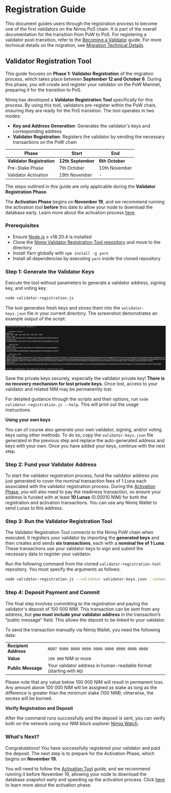 # Registration Guide

This document guides users through the registration process to become one of the first validators on the Nimiq PoS chain. It is part of the overall documentation for the transition from PoW to PoS. For registering a validator post-transition, refer to the [Becoming a Validator](/build/set-up-your-own-node/becoming-a-validator.md) guide. For more technical details on the migration, see [Migration Technical Details](migration-technical-details).

## Validator Registration Tool

This guide focuses on **Phase 1: Validator Registration** of the migration process, which takes place between **September 12 and October 6**. During this phase, you will create and register your validator on the PoW Mainnet, preparing it for the transition to PoS.

Nimiq has developed a **Validator Registration Tool** specifically for this process. By using this tool, validators pre-register within the PoW chain, ensuring they are ready for the PoS transition. The tool operates in two modes:

- **Key and Address Generation**: Generates the validator's keys and corresponding address
- **Validator Registration**: Registers the validator by sending the necessary transactions on the PoW chain

| **Phase** | **Start** | **End** |
| --- | --- | --- |
| **Validator Registration** | **12th September** | **6th October** |
| Pre-Stake Phase | 7th October | 10th November |
| Validator Activation | 19th November | - |

The steps outlined in this guide are only applicable during the **Validator Registration Phase**.

The **Activation Phase** begins on **November 19**, and we recommend running the activation tool **before** this date to allow your node to download the database early. Learn more about the activation process [here](#what-s-next).

### Prerequisites

- Ensure [Node.js](https://nodejs.org) ≥ v18.20.4 is installed
- Clone the [Nimiq Validator Registration Tool repository](https://github.com/nimiq/validator-registration-tool) and move to the directory
- Install Yarn globally with `npm install -g yarn`
- Install all dependencies by executing `yarn` inside the cloned repository

### Step 1: Generate the Validator Keys

Execute the tool without parameters to generate a validator address, signing key, and voting key:

```bash
node validator-registration.js
```

The tool generates fresh keys and stores them into the `validator-keys.json` file in your current directory. The screenshot demonstrates an example output of the script:

<img class="object-contain max-h-[max(80vh,220px)]" src="/assets/images/migration/migration.png" alt="Validator example keys" />

<Callout type='tip'>

Save the private keys securely, especially the validator private key! **There is no recovery mechanism for lost private keys**. Once lost, access to your validator and related NIM may be permanently lost.

</Callout>

For detailed guidance through the scripts and their options, run `node validator-registration.js --help`. This will print out the usage instructions.

**Using your own keys**

You can of course also generate your own validator, signing, and/or voting keys using other methods. To do so, copy the `validator-keys.json` file generated in the previous step and replace the auto-generated address and keys with your own. Once you have added your keys, continue with the next step.

### Step 2: Fund your Validator Address

To start the validator registration process, fund the validator address you just generated to cover the nominal transaction fees of 1 Luna each associated with the validator registration process. During the [Activation Phase](migration-technical-details#readiness-and-activation-tool), you will also need to pay the readiness transaction, so ensure your address is funded with at least **10 Lunas** (0.00010 NIM) for both the registration and activation transactions. You can use any Nimiq Wallet to send Lunas to this address.

### Step 3: Run the Validator Registration Tool

The Validator Registration Tool connects to the Nimiq PoW chain when executed. It registers your validator by importing the **generated keys** and then creates and sends **six transactions**, each with a **nominal fee of 1 Luna**. These transactions use your validator keys to sign and submit the necessary data to register your validator.

Run the following command from the cloned `validator-registration-tool` repository. You must specify the arguments as follows:

```bash
node validator-registration.js --validator validator-keys.json --network main
```

### Step 4: Deposit Payment and Commit

The final step involves committing to the registration and paying the validator's deposit of 100 000 NIM. This transaction can be sent from any address, but **you must include your validator address** in the transaction’s “public message” field. This allows the deposit to be linked to your validator.

To send the transaction manually via Nimiq Wallet, you need the following data:

|                       |                                                                      |
| --------------------- | -------------------------------------------------------------------- |
| **Recipient Address** | `NQ07 0000 0000 0000 0000 0000 0000 0000 0000`                       |
| **Value**             | `100 000` NIM or more                                                |
| **Public Message**    | Your validator address in human-readable format (starting with `NQ`) |

<Callout type='warning'>

Please note that any value below 100 000 NIM will result in permanent loss. Any amount above 100 000 NIM will be assigned as stake as long as the difference is greater than the minimum stake (100 NIM); otherwise, the excess will be burned.

</Callout>

**Verify Registration and Deposit**

After the command runs successfully and the deposit is sent, you can verify both on the network using our NIM block explorer [Nimiq Watch](https://nimiq.watch/#validator-registrations).

### What’s Next?

Congratulations! You have successfully registered your validator and paid the deposit. The next step is to prepare for the Activation Phase, which begins on **November 19**.

You will need to follow the [Activation Tool](validator-activation) guide, and we recommend running it before November 19, allowing your node to download the database snapshot early and speeding up the activation process. Click [here](migration-technical-details#activation-phase) to learn more about the activation phase.

